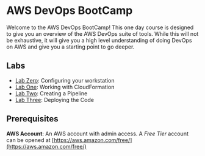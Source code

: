 # AWS DevOps BootCamp
Welcome to the AWS DevOps BootCamp! This one day course is designed to give you an overview of the AWS DevOps suite of tools. While this will not be exhaustive, it will give you a high level understanding of doing DevOps on AWS and give you a starting point to go deeper.

## Labs
- [Lab Zero](labs/lab0/): Configuring your workstation
- [Lab One](labs/lab1/): Working with CloudFormation
- [Lab Two](labs/lab2/): Creating a Pipeline
- [Lab Three](labs/lab3/): Deploying the Code

## Prerequisites
**AWS Account**: An AWS account with admin access. A *Free Tier* account can be opened at [https://aws.amazon.com/free/](https://aws.amazon.com/free/)